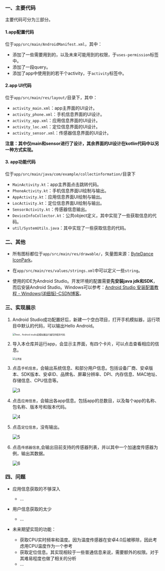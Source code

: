 ### 一、主要代码

主要代码可分为三部分。

#### 1.app配置代码

位于`app/src/main/AndroidManifest.xml`，其中：

* 添加了一些需要用到的，以及未来可能用到的权限，于`uses-permission`标签中。
* 添加了一段query。
* 添加了app中使用到的若干个activity，于`activity`标签中。

#### 2.app UI代码

位于`app/src/main/res/layout/`目录下，其中：

* `activity_main.xml`：app主界面的UI设计。
* `activity_phone.xml`：手机信息界面的UI设计。
* `activity_app.xml`：应用信息界面的UI设计。
* `activity_loc.xml`：定位信息界面的UI设计。
* `activity_sensor.xml`：传感器信息界面的UI设计。

**注意：其中仅main和sensor进行了设计，其余界面的UI设计在kotlin代码中以另一种方式实现。**

#### 3. app功能代码

位于`app/src/main/java/com/example/collectinformation/`目录下

- `MainActivity.kt`：app主界面点击跳转代码。
- `PhoneActivity.kt`：手机信息界面UI绘制与输出。
- `AppActivity.kt`：应用信息界面UI绘制与输出。
- `LocActivity.kt`：定位信息界面UI绘制与输出。
- `SensorActivity.kt`：传感器信息输出。
- `DeviceInfoCollector.kt`：公共object定义，其中实现了一些获取信息的代码。
- `util/SystemUtils.java`：其中实现了一些获取信息的代码。

### 二、其他

* 所有图标都位于`app/src/main/res/drawable/`，矢量图来源：[ByteDance IconPark](https://iconpark.oceanengine.com/official)。

* 在`app/src/main/res/values/strings.xml`中可以定义一些`string`。

* 使用的IDE为Android Studio。开发环境的配置需要**先安装java jdk和SDK**，而后安装Android Studio。Windows可以参考：[Android Studio 安装配置教程 - Windows(详细版)-CSDN博客](https://blog.csdn.net/qq_38436214/article/details/105073213)。

### 三、实现展示

1. Android Studio成功配置好后，新建一个空白项目，打开手机模拟器，运行项目中默认的代码，可以输出Hello Android。

   <img src=".\screenshots\1.png" alt="1test，Android studio起模拟器运行编写的程序代码" style="zoom:50%;" />

2. 导入本仓库并运行app，会显示主界面，有四个卡片，可以点击查看相应的信息。

   <img src=".\screenshots\2.png" alt="主界面" style="zoom:50%;" />

3. 点击`手机信息`，会输出系统信息、和部分用户信息。包括设备厂商、安卓版本、SDK版本、安卓ID、品牌名、屏幕分辨率、DPI、内存信息、MAC地址、存储信息、CPU信息等。

   ![3](screenshots\3.png )

4. 点击`应用信息`，会输出各app信息。包括app的总数目，以及每个app的名称、包名称、版本号和版本代码。

   ![4](screenshots\4.png)

5. 点击`定位信息`，没有输出。

   ![5](screenshots\5.png)

6. 点击`传感器信息`,会输出目前支持的传感器列表，并以其中一个加速度传感器为例，输出其数据。

   ![6](screenshots\6.png)



### 四、问题

* 应用信息获取的不够深入

  * ...

* 用户信息获取的太少

  * ...

* 未来期望实现的功能：

  * 获取CPU实时频率和温度。因为温度传感器在安卓4.0后被移除，因此考虑用CPU温度作为一个参考
  * 获取定位信息。其实现相较于一些普通信息来说，需要额外的权限。对于其难易程度也做了相关的分析
  * ...

  
